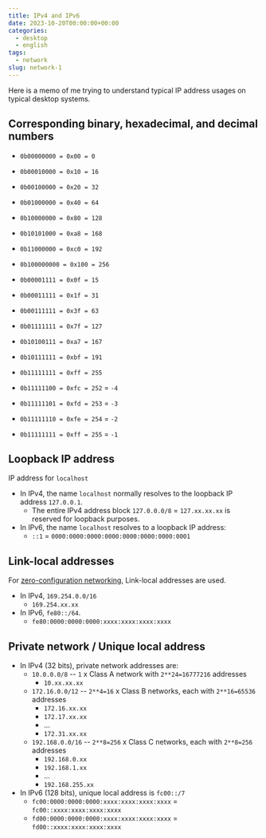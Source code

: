 ```yaml
---
title: IPv4 and IPv6
date: 2023-10-20T00:00:00+00:00
categories:
  - desktop
  - english
tags:
  - network
slug: network-1
---
```


Here is a memo of me trying to understand typical IP address usages on typical
desktop systems.

## Corresponding binary, hexadecimal, and decimal numbers

* `0b00000000 = 0x00 = 0`
* `0b00010000 = 0x10 = 16`
* `0b00100000 = 0x20 = 32`
* `0b01000000 = 0x40 = 64`
* `0b10000000 = 0x80 = 128`
* `0b10101000 = 0xa8 = 168`
* `0b11000000 = 0xc0 = 192`
* `0b100000000 = 0x100 = 256`

* `0b00001111 = 0x0f = 15`
* `0b00011111 = 0x1f = 31`
* `0b00111111 = 0x3f = 63`
* `0b01111111 = 0x7f = 127`
* `0b10100111 = 0xa7 = 167`
* `0b10111111 = 0xbf = 191`
* `0b11111111 = 0xff = 255`

* `0b11111100 = 0xfc = 252` = `-4`
* `0b11111101 = 0xfd = 253` = `-3`
* `0b11111110 = 0xfe = 254` = `-2`
* `0b11111111 = 0xff = 255` = `-1`

## Loopback IP address

IP address for `localhost`

* In IPv4, the name `localhost` normally resolves to the loopback IP address `127.0.0.1`.
  * The entire IPv4 address block `127.0.0.0/8` = `127.xx.xx.xx` is reserved for loopback purposes.
* In IPv6, the name `localhost` resolves to a loopback IP address:
  * `::1` = `0000:0000:0000:0000:0000:0000:0000:0001`

## Link-local addresses

For [zero-configuration networking](https://en.wikipedia.org/wiki/Zero-configuration_networking), Link-local addresses are used.

* In IPv4, `169.254.0.0/16`
  * `169.254.xx.xx`
* In IPv6, `fe80::/64`.
  * `fe80:0000:0000:0000:xxxx:xxxx:xxxx:xxxx`

## Private network / Unique local address

* In IPv4 (32 bits), private network addresses are:
  * `10.0.0.0/8` -- `1` x Class A network with `2**24=16777216` addresses
    * `10.xx.xx.xx`
  * `172.16.0.0/12` -- `2**4=16` x Class B networks, each with `2**16=65536` addresses
    * `172.16.xx.xx`
    * `172.17.xx.xx`
    * ...
    * `172.31.xx.xx`
  * `192.168.0.0/16` -- `2**8=256` x Class C networks, each with `2**8=256` addresses
    * `192.168.0.xx`
    * `192.168.1.xx`
    * ...
    * `192.168.255.xx`
* In IPv6 (128 bits), unique local address is `fc00::/7`
    * `fc00:0000:0000:0000:xxxx:xxxx:xxxx:xxxx` = `fc00::xxxx:xxxx:xxxx:xxxx`
    * `fd00:0000:0000:0000:xxxx:xxxx:xxxx:xxxx` = `fd00::xxxx:xxxx:xxxx:xxxx`

<!-- vim: set sw=4 sts=4 ai si et tw=79 ft=markdown: -->
